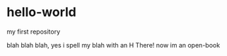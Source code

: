 # hello-world
my first repository

blah blah blah, yes i spell my blah with an H
There! now im an open-book
